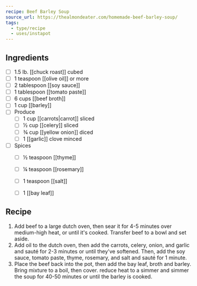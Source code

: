 ```yaml
---
recipe: Beef Barley Soup
source_url: https://thealmondeater.com/homemade-beef-barley-soup/
tags:
  - type/recipe
  - uses/instapot
---
```


## Ingredients

- [ ] 1.5 lb. [[chuck roast]] cubed
- [ ] 1 teaspoon [[olive oil]] or more
- [ ] 2 tablespoon [[soy sauce]]
- [ ] 1 tablespoon [[tomato paste]]
- [ ] 6 cups [[beef broth]]
- [ ] 1 cup [[barley]]
- [ ] Produce
	- [ ] 1 cup [[carrots|carrot]] sliced
	- [ ] ½ cup [[celery]] sliced
	- [ ] ¾ cup [[yellow onion]] diced
	- [ ] 1 [[garlic]] clove minced
- [ ] Spices
	- [ ] ½ teaspoon [[thyme]]
	- [ ] ¼ teaspoon [[rosemary]]
	- [ ] 1 teaspoon [[salt]]
	- [ ] 1 [[bay leaf]]


## Recipe

1. Add beef to a large dutch oven, then sear it for 4-5 minutes over medium-high heat, or until it's cooked. Transfer beef to a bowl and set aside. 
2. Add oil to the dutch oven, then add the carrots, celery, onion, and garlic and sauté for 2-3 minutes or until they've softened. Then, add the soy sauce, tomato paste, thyme, rosemary, and salt and sauté for 1 minute. 
3. Place the beef back into the pot, then add the bay leaf, broth and barley. Bring mixture to a boil, then cover. reduce heat to a simmer and simmer the soup for 40-50 minutes or until the barley is cooked.